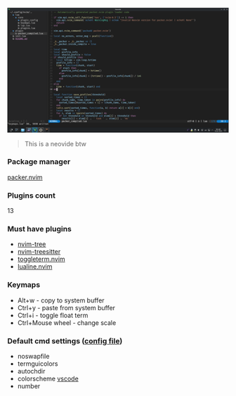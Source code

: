 ![nvim-config](./nvim-config.png)
> This is a neovide btw

### Package manager
[packer.nvim](https://github.com/wbthomason/packer.nvim)

### Plugins count
13

### Must have plugins
 - [nvim-tree](github.com/nvim-tree/nvim-tree.lua)
 - [nvim-treesitter](github.com/nvim-treesitter/nvim-treesitter)
 - [toggleterm.nvim](github.com/akinsho/toggleterm.nvim)
 - [lualine.nvim](github.com/nvim-lualine/lualine.nvim)

### Keymaps
 - Alt+w - copy to system buffer
 - Ctrl+y - paste from system buffer
 - Ctrl+i - toggle float term
 - Ctrl+Mouse wheel - change scale

### Default cmd settings ([config file](./lua/core/keymaps.lua))
 - noswapfile
 - termguicolors
 - autochdir
 - colorscheme [vscode](github.com/Mofiqul/vscode.nvim)
 - number
